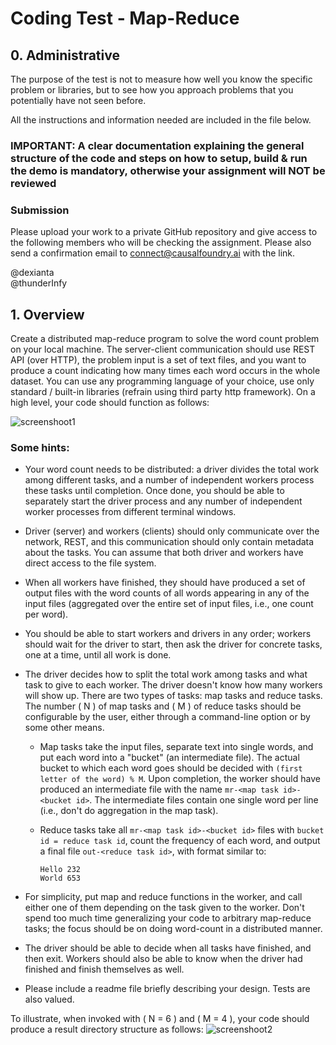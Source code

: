 # Coding Test - Map-Reduce

## 0. Administrative
The purpose of the test is not to measure how well you know the specific problem or libraries, but to see how you approach problems that you potentially have not seen before.

All the instructions and information needed are included in the file below.

### IMPORTANT: A clear documentation explaining the general structure of the code and steps on how to setup, build & run the demo is mandatory, otherwise your assignment will NOT be reviewed
### Submission
Please upload your work to a private GitHub repository and give access to the following members who will be checking the assignment. Please also send a confirmation email to connect@causalfoundry.ai with the link.

@dexianta  
@thunderInfy

## 1. Overview

Create a distributed map-reduce program to solve the word count problem on your local machine. 
The server-client communication should use REST API (over HTTP), the problem input is a set of text files, and you want to produce a count indicating how many times each word occurs in the whole dataset. 
You can use any programming language of your choice, use only standard / built-in libraries (refrain using third party http framework). 
On a high level, your code should function as follows:

![screenshoot1](./screenshot1.png)

### Some hints:

- Your word count needs to be distributed: a driver divides the total work among different tasks, and a number of independent workers process these tasks until completion. 
  Once done, you should be able to separately start the driver process and any number of independent worker processes from different terminal windows.
  
- Driver (server) and workers (clients) should only communicate over the network, REST, and this communication should only contain metadata about the tasks. 
  You can assume that both driver and workers have direct access to the file system.
  
- When all workers have finished, they should have produced a set of output files with the word counts of all words appearing in any of the input files 
  (aggregated over the entire set of input files, i.e., one count per word).
  
- You should be able to start workers and drivers in any order; workers should wait for the driver to start, then ask the driver for concrete tasks, one at a time, until all work is done.
  
- The driver decides how to split the total work among tasks and what task to give to each worker. 
  The driver doesn't know how many workers will show up. There are two types of tasks: map tasks and reduce tasks. The number \( N \) of map tasks and \( M \) of reduce tasks should be configurable by the user, either through a command-line option or by some other means.
  
  - Map tasks take the input files, separate text into single words, and put each word into a "bucket" (an intermediate file). 
  The actual bucket to which each word goes should be decided with `(first letter of the word) % M`. Upon completion, the worker should have produced an intermediate file with the name `mr-<map task id>-<bucket id>`. The intermediate files contain one single word per line (i.e., don't do aggregation in the map task).
  
  - Reduce tasks take all `mr-<map task id>-<bucket id>` files with `bucket id = reduce task id`, count the frequency of each word, and output a final file `out-<reduce task id>`, with format similar to:
    ```
    Hello 232
    World 653
    ```

- For simplicity, put map and reduce functions in the worker, and call either one of them depending on the task given to the worker. Don't spend too much time generalizing your code to arbitrary map-reduce tasks; the focus should be on doing word-count in a distributed manner.
  
- The driver should be able to decide when all tasks have finished, and then exit. Workers should also be able to know when the driver had finished and finish themselves as well.
  
- Please include a readme file briefly describing your design. Tests are also valued.

To illustrate, when invoked with ( N = 6 ) and ( M = 4 ), your code should produce a result directory structure as follows:
![screenshoot2](./screenshot2.png)
